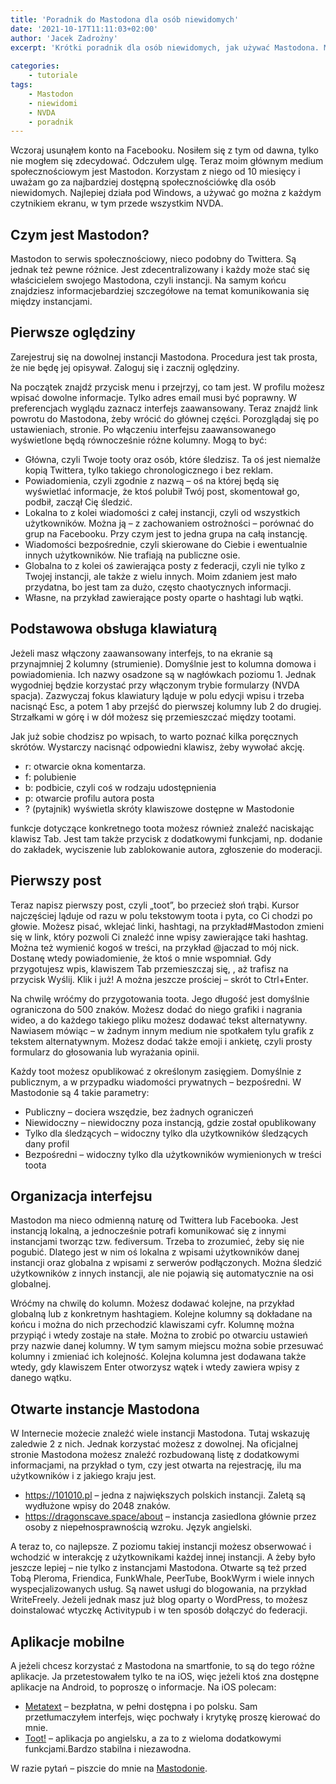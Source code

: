```yaml
---
title: 'Poradnik do Mastodona dla osób niewidomych'
date: '2021-10-17T11:11:03+02:00'
author: 'Jacek Zadrożny'
excerpt: 'Krótki poradnik dla osób niewidomych, jak używać Mastodona. Mam nadzieję, że spotkamy się w fediversum'
 
categories:
    - tutoriale
tags:
    - Mastodon
    - niewidomi
    - NVDA
    - poradnik
---
```


Wczoraj usunąłem konto na Facebooku. Nosiłem się z tym od dawna, tylko nie mogłem się zdecydować. Odczułem ulgę. Teraz moim głównym medium społecznościowym jest Mastodon. Korzystam z niego od 10 miesięcy i uważam go za najbardziej dostępną społecznościówkę dla osób niewidomych. Najlepiej działa pod Windows, a używać go można z każdym czytnikiem ekranu, w tym przede wszystkim NVDA.

## Czym jest Mastodon?

Mastodon to serwis społecznościowy, nieco podobny do Twittera. Są jednak też pewne różnice. Jest zdecentralizowany i każdy może stać się właścicielem swojego Mastodona, czyli instancji. Na samym końcu znajdziesz informacjebardziej szczegółowe na temat komunikowania się między instancjami.

## Pierwsze oględziny

Zarejestruj się na dowolnej instancji Mastodona. Procedura jest tak prosta, że nie będę jej opisywał. Zaloguj się i zacznij oględziny.

Na początek znajdź przycisk menu i przejrzyj, co tam jest. W profilu możesz wpisać dowolne informacje. Tylko adres email musi być poprawny. W preferencjach wyglądu zaznacz interfejs zaawansowany. Teraz znajdź link powrotu do Mastodona, żeby wrócić do głównej części. Porozglądaj się po ustawieniach, stronie. Po włączeniu interfejsu zaawansowanego wyświetlone będą równocześnie różne kolumny. Mogą to być:

- Główna, czyli Twoje tooty oraz osób, które śledzisz. Ta oś jest niemalże kopią Twittera, tylko takiego chronologicznego i bez reklam.
- Powiadomienia, czyli zgodnie z nazwą – oś na której będą się wyświetlać informacje, że ktoś polubił Twój post, skomentował go, podbił, zaczął Cię śledzić.
- Lokalna to z kolei wiadomości z całej instancji, czyli od wszystkich użytkowników. Można ją – z zachowaniem ostrożności – porównać do grup na Facebooku. Przy czym jest to jedna grupa na całą instancję.
- Wiadomości bezpośrednie, czyli skierowane do Ciebie i ewentualnie innych użytkowników. Nie trafiają na publiczne osie.
- Globalna to z kolei oś zawierająca posty z federacji, czyli nie tylko z Twojej instancji, ale także z wielu innych. Moim zdaniem jest mało przydatna, bo jest tam za dużo, często chaotycznych informacji.
- Własne, na przykład zawierające posty oparte o hashtagi lub wątki.

## Podstawowa obsługa klawiaturą

Jeżeli masz włączony zaawansowany interfejs, to na ekranie są przynajmniej 2 kolumny (strumienie). Domyślnie jest to kolumna domowa i powiadomienia. Ich nazwy osadzone są w nagłówkach poziomu 1. Jednak wygodniej będzie korzystać przy włączonym trybie formularzy (NVDA spacja). Zazwyczaj fokus klawiatury ląduje w polu edycji wpisu i trzeba nacisnąć Esc, a potem 1 aby przejść do pierwszej kolumny lub 2 do drugiej. Strzałkami w górę i w dół możesz się przemieszczać między tootami.

Jak już sobie chodzisz po wpisach, to warto poznać kilka poręcznych skrótów. Wystarczy nacisnąć odpowiedni klawisz, żeby wywołać akcję.

- r: otwarcie okna komentarza. 
- f: polubienie
- b: podbicie, czyli coś w rodzaju udostępnienia
- p: otwarcie profilu autora posta
- ? (pytajnik) wyświetla skróty klawiszowe dostępne w Mastodonie

funkcje dotyczące konkretnego toota możesz również znaleźć naciskając klawisz Tab. Jest tam także przycisk z dodatkowymi funkcjami, np. dodanie do zakładek, wyciszenie lub zablokowanie autora, zgłoszenie do moderacji.

## Pierwszy post

Teraz napisz pierwszy post, czyli „toot”, bo przecież słoń trąbi. Kursor najczęściej ląduje od razu w polu tekstowym toota i pyta, co Ci chodzi po głowie. Możesz pisać, wklejać linki, hashtagi, na przykład#Mastodon zmieni się w link, który pozwoli Ci znaleźć inne wpisy zawierające taki hashtag. Można też wymienić kogoś w treści, na przykład @jaczad to mój nick. Dostanę wtedy powiadomienie, że ktoś o mnie wspomniał. Gdy przygotujesz wpis, klawiszem Tab przemieszczaj się, , aż trafisz na przycisk Wyślij. Klik i już! A można jeszcze prościej – skrót to Ctrl+Enter.

Na chwilę wróćmy do przygotowania toota. Jego długość jest domyślnie ograniczona do 500 znaków. Możesz dodać do niego grafiki i nagrania wideo, a do każdego takiego pliku możesz dodawać tekst alternatywny. Nawiasem mówiąc – w żadnym innym medium nie spotkałem tylu grafik z tekstem alternatywnym. Możesz dodać także emoji i ankietę, czyli prosty formularz do głosowania lub wyrażania opinii.

Każdy toot możesz opublikować z określonym zasięgiem. Domyślnie z publicznym, a w przypadku wiadomości prywatnych – bezpośredni. W Mastodonie są 4 takie parametry:

- Publiczny – dociera wszędzie, bez żadnych ograniczeń
- Niewidoczny – niewidoczny poza instancją, gdzie został opublikowany
- Tylko dla śledzących – widoczny tylko dla użytkowników śledzących dany profil
- Bezpośredni – widoczny tylko dla użytkowników wymienionych w treści toota

## Organizacja interfejsu

Mastodon ma nieco odmienną naturę od Twittera lub Facebooka. Jest instancją lokalną, a jednocześnie potrafi komunikować się z innymi instancjami tworząc tzw. fediversum. Trzeba to zrozumieć, żeby się nie pogubić. Dlatego jest w nim oś lokalna z wpisami użytkowników danej instancji oraz globalna z wpisami z serwerów podłączonych. Można śledzić użytkowników z innych instancji, ale nie pojawią się automatycznie na osi globalnej.

Wróćmy na chwilę do kolumn. Możesz dodawać kolejne, na przykład globalną lub z konkretnym hashtagiem. Kolejne kolumny są dokładane na końcu i można do nich przechodzić klawiszami cyfr. Kolumnę można przypiąć i wtedy zostaje na stałe. Można to zrobić po otwarciu ustawień przy nazwie danej kolumny. W tym samym miejscu można sobie przesuwać kolumny i zmieniać ich kolejność. Kolejna kolumna jest dodawana także wtedy, gdy klawiszem Enter otworzysz wątek i wtedy zawiera wpisy z danego wątku.

## Otwarte instancje Mastodona

W Internecie możecie znaleźć wiele instancji Mastodona. Tutaj wskazuję zaledwie 2 z nich. Jednak korzystać możesz z dowolnej. Na oficjalnej stronie Mastodona możesz znaleźć rozbudowaną listę z dodatkowymi informacjami, na przykład o tym, czy jest otwarta na rejestrację, ilu ma użytkowników i z jakiego kraju jest.

- <https://101010.pl> – jedna z największych polskich instancji. Zaletą są wydłużone wpisy do 2048 znaków.
- <https://dragonscave.space/about> – instancja zasiedlona głównie przez osoby z niepełnosprawnością wzroku. Język angielski.

A teraz to, co najlepsze. Z poziomu takiej instancji możesz obserwować i wchodzić w interakcję z użytkownikami każdej innej instancji. A żeby było jeszcze lepiej – nie tylko z instancjami Mastodona. Otwarte są też przed Tobą Pleroma, Friendica, FunkWhale, PeerTube, BookWyrm i wiele innych wyspecjalizowanych usług. Są nawet usługi do blogowania, na przykład WriteFreely. Jeżeli jednak masz już blog oparty o WordPress, to możesz doinstalować wtyczkę Activitypub i w ten sposób dołączyć do federacji. 

## Aplikacje mobilne

A jeżeli chcesz korzystać z Mastodona na smartfonie, to są do tego różne aplikacje. Ja przetestowałem tylko te na iOS, więc jeżeli ktoś zna dostępne aplikacje na Android, to poproszę o informacje. Na iOS polecam:

- [Metatext](https://apps.apple.com/pl/app/metatext/id1523996615?l=pl) – bezpłatna, w pełni dostępna i po polsku. Sam przetłumaczyłem interfejs, więc pochwały i krytykę proszę kierować do mnie.
- [Toot!](https://apps.apple.com/pl/app/toot/id1229021451?l=pl) – aplikacja po angielsku, a za to z wieloma dodatkowymi funkcjami.Bardzo stabilna i niezawodna.

W razie pytań – piszcie do mnie na [Mastodonie](https://101010.pl/@jaczad).
